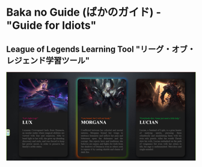 # Baka no Guide (ばかのガイド) - "Guide for Idiots"
## League of Legends Learning Tool "リーグ・オブ・レジェンド学習ツール"

![Screenshot](hh.png)

<!-- 
Create a website that provides resources and tools for League of Legends players to improve their gameplay. The website can include features such as:

Champion guides: Provide guides on how to play each champion in League of Legends, including tips on their strengths, weaknesses, and optimal item builds.

Match analysis: Allow players to analyze their match history and identify areas where they can improve. Use data visualization tools to display statistics such as win rate, KDA ratio, and CS per minute.

Coaching services: Offer coaching services from experienced League of Legends players to help players improve their gameplay. This can be done through one-on-one coaching sessions or through pre-recorded coaching videos.

Team finder: Allow players to find other players to team up with for ranked matches. This can be done through a matchmaking algorithm that matches players based on their roles, playstyle, and skill level.

News and updates: Provide the latest news and updates on League of Legends, including patch notes, upcoming tournaments, and new champion releases.

Community forums: Allow players to discuss strategies, share tips, and connect with other players in a community forum. Use gamification elements such as badges and leaderboards to incentivize participation.

Streamer database: Provide a database of League of Legends streamers, categorized by their role, skill level, and language. This can help players find streamers who play champions they're interested in or who speak their native language.

Overall, the idea is to create a comprehensive resource for League of Legends players to improve their gameplay and connect with other players. The website can be monetized through advertising, coaching fees, and premium membership options that provide additional features and benefits.
 -->